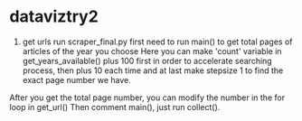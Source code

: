 # dataviztry2

1. get urls
run scraper_final.py 
first need to run main() to get total pages of articles of the year you choose
Here you can make 'count' variable in get_years_available() plus 100 first in order to accelerate searching process, then plus 10 each time and at last make stepsize 1 to find the exact page number we have.

After you get the total page number, you can modify the number in the for loop in get_url()
Then comment main(), just run collect().
